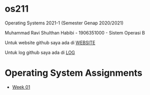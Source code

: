 # os211
Operating Systems 2021-1 (Semester Genap 2020/2021)

Muhammad Ravi Shulthan Habibi - 1906351000 - Sistem Operasi B

Untuk website github saya ada di [WEBSITE](https://muhammadravish.github.io/os211/)

Untuk log github saya ada di [LOG](https://muhammadravish.github.io/os211/TXT/mylog.txt)

# Operating System Assignments
* [Week 01](https://github.com/MuhammadRaviSH/os211/blob/master/w01.md)
